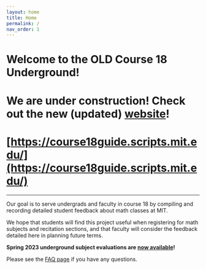 ```yaml
---
layout: home
title: Home
permalink: /
nav_order: 1
---
```


# Welcome to the **OLD** Course 18 Underground! 
# We are under construction! Check out the new (updated) [website](https://course18guide.scripts.mit.edu/)! 
# [https://course18guide.scripts.mit.edu/](https://course18guide.scripts.mit.edu/)

---


Our goal is to serve undergrads and faculty in course 18 by compiling and recording detailed student feedback about math classes at MIT. 

We hope that students will find this project useful when registering for math subjects and recitation sections, and that faculty will consider the feedback detailed here in planning future terms.

**Spring 2023 underground subject evaluations are [now available](/spring2023)!** 

Please see the [FAQ page](/FAQ) if you have any questions.
